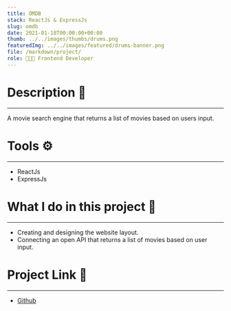 ```yaml
---
title: OMDB
stack: ReactJs & ExpressJs
slug: omdb
date: 2021-01-18T00:00:00+00:00
thumb: ../../images/thumbs/drums.png
featuredImg: ../../images/featured/drums-banner.png
file: /markdown/project/
role: 👨🏻‍💻 Frontend Developer
---
```


# Description 📝
---
A movie search engine that returns a list of movies based on users input.


# Tools ⚙️
---
- ReactJs
- ExpressJs

# What I do in this project 🏁
---
- Creating and designing the website layout.
- Connecting an open API that returns a list of movies based on user input.


# Project Link 🔗
---
- [Github](https://drive.google.com/drive/folders/16ug2Fz3eK4I5ZeT-kR50oe2YmWAo5EQP?usp=sharing)